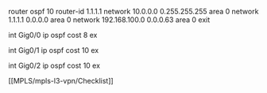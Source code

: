 router ospf 10
router-id 1.1.1.1
network 10.0.0.0 0.255.255.255 area 0
network 1.1.1.1 0.0.0.0 area 0
network 192.168.100.0 0.0.0.63 area 0
exit

int Gig0/0
ip ospf cost 8
ex

int Gig0/1
ip ospf cost 10
ex

int Gig0/2
ip ospf cost 10
ex

[[MPLS/mpls-l3-vpn/Checklist]]